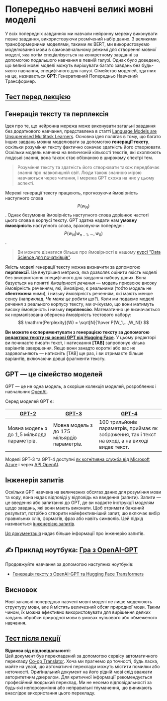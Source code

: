 <!--
CO_OP_TRANSLATOR_METADATA:
{
  "original_hash": "2efbb183384a50f0fc0cde02534d912f",
  "translation_date": "2025-08-25T22:09:12+00:00",
  "source_file": "lessons/5-NLP/20-LangModels/README.md",
  "language_code": "uk"
}
-->
# Попередньо навчені великі мовні моделі

У всіх попередніх завданнях ми навчали нейронну мережу виконувати певне завдання, використовуючи розмічений набір даних. З великими трансформерними моделями, такими як BERT, ми використовуємо моделювання мови в самонавчальному режимі для створення мовної моделі, яка потім спеціалізується на конкретному завданні за допомогою подальшого навчання в певній галузі. Однак було доведено, що великі мовні моделі можуть вирішувати багато завдань без будь-якого навчання, специфічного для галузі. Сімейство моделей, здатних на це, називається **GPT**: Генеративний Попередньо Навчений Трансформер.

## [Тест перед лекцією](https://ff-quizzes.netlify.app/en/ai/quiz/39)

## Генерація тексту та перплексія

Ідея про те, що нейронна мережа може виконувати загальні завдання без додаткового навчання, представлена в статті [Language Models are Unsupervised Multitask Learners](https://cdn.openai.com/better-language-models/language_models_are_unsupervised_multitask_learners.pdf). Основна ідея полягає в тому, що багато інших завдань можна моделювати за допомогою **генерації тексту**, оскільки розуміння тексту фактично означає здатність його створювати. Оскільки модель навчена на величезній кількості текстів, які охоплюють людські знання, вона також стає обізнаною в широкому спектрі тем.

> Розуміння тексту та здатність його створювати також передбачає знання про навколишній світ. Люди також значною мірою навчаються через читання, і мережа GPT схожа на них у цьому аспекті.

Мережі генерації тексту працюють, прогнозуючи ймовірність наступного слова $$P(w_N)$$. Однак безумовна ймовірність наступного слова дорівнює частоті цього слова в корпусі тексту. GPT здатна надати нам **умовну ймовірність** наступного слова, враховуючи попередні: $$P(w_N | w_{n-1}, ..., w_0)$$.

> Ви можете дізнатися більше про ймовірності в нашому [курсі "Data Science для початківців"](https://github.com/microsoft/Data-Science-For-Beginners/tree/main/1-Introduction/04-stats-and-probability).

Якість моделі генерації тексту можна визначити за допомогою **перплексії**. Це внутрішня метрика, яка дозволяє оцінити якість моделі без використання специфічного для завдання набору даних. Вона базується на понятті *ймовірності речення* — модель присвоює високу ймовірність реченням, які, ймовірно, є реальними (тобто модель не **збентежена** ними), і низьку ймовірність реченням, які мають менше сенсу (наприклад, *Чи може це робити що?*). Коли ми подаємо моделі речення з реального корпусу тексту, ми очікуємо, що вони матимуть високу ймовірність і низьку **перплексію**. Математично це визначається як нормалізована обернена ймовірність тестового набору:
$$
\mathrm{Perplexity}(W) = \sqrt[N]{1\over P(W_1,...,W_N)}
$$ 

**Ви можете експериментувати з генерацією тексту за допомогою [редактора тексту на основі GPT від Hugging Face](https://transformer.huggingface.co/doc/gpt2-large)**. У цьому редакторі ви починаєте писати текст, і натискання **[TAB]** запропонує кілька варіантів завершення. Якщо вони занадто короткі або вас не задовольняють — натисніть [TAB] ще раз, і ви отримаєте більше варіантів, включаючи довші фрагменти тексту.

## GPT — це сімейство моделей

GPT — це не одна модель, а скоріше колекція моделей, розроблених і навчальних [OpenAI](https://openai.com).

Серед моделей GPT є:

| [GPT-2](https://huggingface.co/docs/transformers/model_doc/gpt2#openai-gpt2) | [GPT-3](https://openai.com/research/language-models-are-few-shot-learners) | [GPT-4](https://openai.com/gpt-4) |
| -- | -- | -- |
| Мовна модель з до 1,5 мільярда параметрів. | Мовна модель з до 175 мільярдів параметрів. | 100 трильйонів параметрів, приймає як зображення, так і текст на вході, а на виході видає текст. |

Моделі GPT-3 та GPT-4 доступні [як когнітивна служба від Microsoft Azure](https://azure.microsoft.com/en-us/services/cognitive-services/openai-service/#overview?WT.mc_id=academic-77998-cacaste) і через [API OpenAI](https://openai.com/api/).

## Інженерія запитів

Оскільки GPT навчена на величезних обсягах даних для розуміння мови та коду, вона надає відповіді у відповідь на введення (запити). Запити — це введення або запитання до GPT, де ви надаєте інструкції моделям щодо завдань, які вони мають виконати. Щоб отримати бажаний результат, потрібно створити найефективніший запит, що включає вибір правильних слів, форматів, фраз або навіть символів. Цей підхід називається [інженерією запитів](https://learn.microsoft.com/en-us/shows/ai-show/the-basics-of-prompt-engineering-with-azure-openai-service?WT.mc_id=academic-77998-bethanycheum).

[Ця документація](https://learn.microsoft.com/en-us/semantic-kernel/prompt-engineering/?WT.mc_id=academic-77998-bethanycheum) надає більше інформації про інженерію запитів.

## ✍️ Приклад ноутбука: [Гра з OpenAI-GPT](../../../../../lessons/5-NLP/20-LangModels/GPT-PyTorch.ipynb)

Продовжуйте навчання за допомогою наступних ноутбуків:

* [Генерація тексту з OpenAI-GPT та Hugging Face Transformers](../../../../../lessons/5-NLP/20-LangModels/GPT-PyTorch.ipynb)

## Висновок

Нові загальні попередньо навчені мовні моделі не лише моделюють структуру мови, але й містять величезний обсяг природної мови. Таким чином, їх можна ефективно використовувати для вирішення деяких завдань обробки природної мови в умовах нульового або обмеженого навчання.

## [Тест після лекції](https://ff-quizzes.netlify.app/en/ai/quiz/40)

**Відмова від відповідальності**:  
Цей документ був перекладений за допомогою сервісу автоматичного перекладу [Co-op Translator](https://github.com/Azure/co-op-translator). Хоча ми прагнемо до точності, будь ласка, майте на увазі, що автоматичні переклади можуть містити помилки або неточності. Оригінальний документ на його рідній мові слід вважати авторитетним джерелом. Для критичної інформації рекомендується професійний людський переклад. Ми не несемо відповідальності за будь-які непорозуміння або неправильні тлумачення, що виникають внаслідок використання цього перекладу.